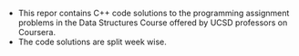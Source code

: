 - This repor contains C++ code solutions to the programming assignment problems in the Data Structures Course offered by 
  UCSD professors on Coursera.
- The code solutions are split week wise.
